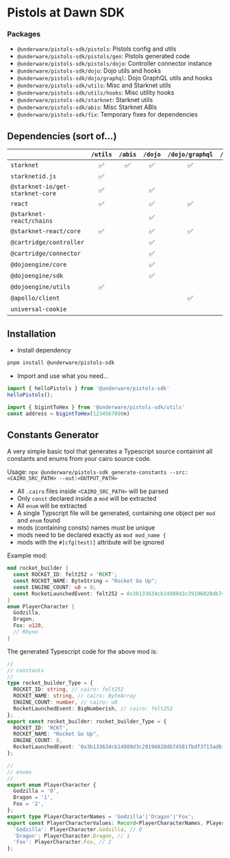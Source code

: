 # Pistols at Dawn SDK

### Packages

* `@underware/pistols-sdk/pistols`: Pistols config and utils
* `@underware/pistols-sdk/pistols/gen`: Pistols generated code
* `@underware/pistols-sdk/pistols/dojo`: Controller connector instance
* `@underware/pistols-sdk/dojo`: Dojo utils and hooks
* `@underware/pistols-sdk/dojo/graphql`: Dojo GraphQL utils and hooks
* `@underware/pistols-sdk/utils`: Misc and Starknet utils
* `@underware/pistols-sdk/utils/hooks`: Misc utility hooks
* `@underware/pistols-sdk/starknet`: Starknet utils
* `@underware/pistols-sdk/abis`: Misc Starknet ABIs
* `@underware/pistols-sdk/fix`: Temporary fixes for dependencies


## Dependencies (sort of...)

|                                  | `/utils` | `/abis`  | `/dojo` | `/dojo/graphql` | `/pistols/config` | `/pistols` |
|----------------------------------|:--------:|:--------:|:-------:|:---------------:|:-----------------:|:----------:|
| `starknet`                       | ✅       | ✅        | ✅      | ✅             |  ✅               |  ✅        |
| `starknetid.js`                  | ✅       |           |         |                |                   |            |
| `@starknet-io/get-starknet-core` | ✅       |           | ✅      |                |                   |            |
| `react`                          | ✅       |           | ✅      | ✅             |                   |            |
| `@starknet-react/chains`         |          |           | ✅      |                | ✅                |            |
| `@starknet-react/core`           | ✅       |           | ✅      | ✅             |                   |            |
| `@cartridge/controller`          |          |           | ✅      |                |                   | ✅         |
| `@cartridge/connector`           |          |           | ✅      |                |                   |            |
| `@dojoengine/core`               |          |           | ✅      |                | ✅                | ✅         |
| `@dojoengine/sdk`                |          |           | ✅      |                |                   | ✅         |
| `@dojoengine/utils`              | ✅       |           |         |                |                   |            |
| `@apollo/client`                 |          |           |         | ✅             |                   |            |
| `universal-cookie`               |          |           |         |                |                   | ✅         |


## Installation

* Install dependency

```bash
pnpm install @underware/pistols-sdk
```

* Import and use what you need...

```js
import { helloPistols } from '@underware/pistols-sdk'
helloPistols();

import { bigintToHex } from '@underware/pistols-sdk/utils'
const address = bigintToHex(1234567890n)
```






## Constants Generator

A very simple basic tool that generates a Typescript source containint all constants and enums from your cairo source code.

Usage: `npx @underware/pistols-sdk generate-constants --src:<CAIRO_SRC_PATH> --out:<OUTPUT_PATH>`

* All `.cairo` files inside `<CAIRO_SRC_PATH>` will be parsed
* Only `const` declared inside a `mod` will be extracted
* All `enum` will be extracted
* A single Typscript file will be generated, containing one object per `mod` and `enum` found
* mods (containing consts) names must be unique
* mods need to be declared exactly as `mod mod_name {`
* mods with the `#[cfg(test)]` attribute will be ignored

Example mod:

```rust
mod rocket_builder {
  const ROCKET_ID: felt252 = 'RCKT';
  const ROCKET_NAME: ByteString = "Rocket Go Up";
  const ENGINE_COUNT: u8 = 8;
  const RocketLaunchedEvent: felt252 = 0x3b133634cb14989d3c29196028db74581fbdf3713ad6f45f67ab4bf81f5ac56;
}
enum PlayerCharacter {
  Godzilla,
  Dragon,
  Fox: u128,
  // Rhyno
}
```

The generated Typescript code for the above mod is:

```typescript
//
// constants
//
type rocket_builder_Type = {
  ROCKET_ID: string, // cairo: felt252
  ROCKET_NAME: string, // cairo: ByteArray
  ENGINE_COUNT: number, // cairo: u8
  RocketLaunchedEvent: BigNumberish, // cairo: felt252
};
export const rocket_builder: rocket_builder_Type = {
  ROCKET_ID: 'RCKT',
  ROCKET_NAME: "Rocket Go Up",
  ENGINE_COUNT: 8,
  RocketLaunchedEvent: '0x3b133634cb14989d3c29196028db74581fbdf3713ad6f45f67ab4bf81f5ac56',
};

//
// enums
//
export enum PlayerCharacter {
  Godzilla = '0',
  Dragon = '1',
  Fox = '2',
};
export type PlayerCharacterNames = 'Godzilla'|'Dragon'|'Fox';
export const PlayerCharacterValues: Record<PlayerCharacterNames, PlayerCharacter> = {
  'Godzilla': PlayerCharacter.Godzilla, // 0
  'Dragon': PlayerCharacter.Dragon, // 1
  'Fox': PlayerCharacter.Fox, // 2
};
```
